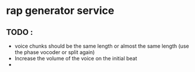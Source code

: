 # rap generator service

## TODO : 

* voice chunks should be the same length or almost the same length (use the phase vocoder or split again)
* Increase the volume of the voice on the initial beat
* 